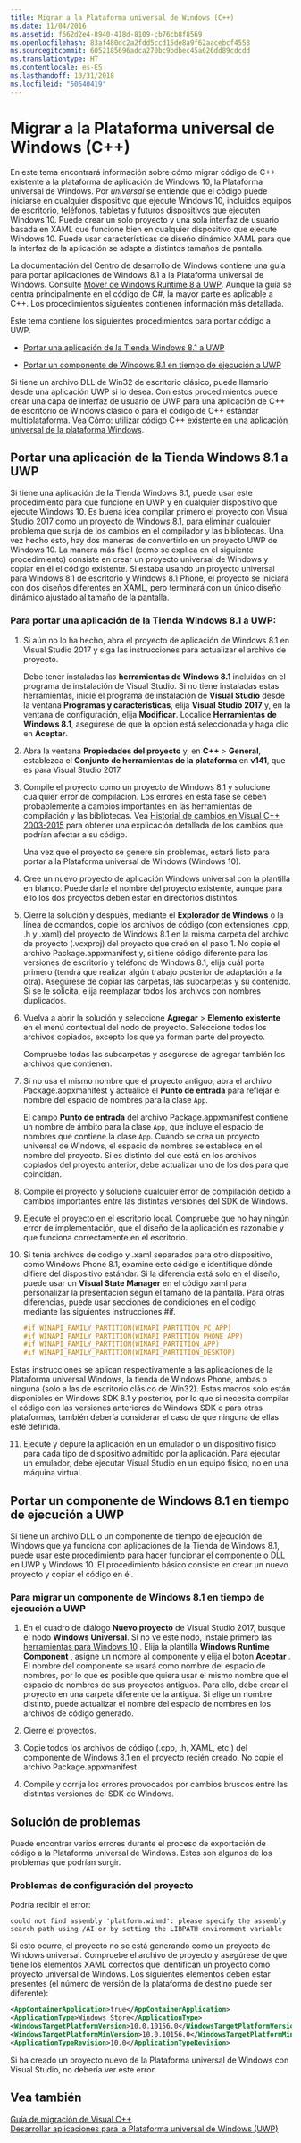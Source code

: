 ```yaml
---
title: Migrar a la Plataforma universal de Windows (C++)
ms.date: 11/04/2016
ms.assetid: f662d2e4-8940-418d-8109-cb76cb8f8569
ms.openlocfilehash: 83af480dc2a2fdd5ccd15de8a9f62aacebcf4558
ms.sourcegitcommit: 6052185696adca270bc9bdbec45a626dd89cdcdd
ms.translationtype: HT
ms.contentlocale: es-ES
ms.lasthandoff: 10/31/2018
ms.locfileid: "50640419"
---
```

# <a name="porting-to-the-universal-windows-platform-c"></a>Migrar a la Plataforma universal de Windows (C++)

En este tema encontrará información sobre cómo migrar código de C++ existente a la plataforma de aplicación de Windows 10, la Plataforma universal de Windows. Por *universal* se entiende que el código puede iniciarse en cualquier dispositivo que ejecute Windows 10, incluidos equipos de escritorio, teléfonos, tabletas y futuros dispositivos que ejecuten Windows 10. Puede crear un solo proyecto y una sola interfaz de usuario basada en XAML que funcione bien en cualquier dispositivo que ejecute Windows 10. Puede usar características de diseño dinámico XAML para que la interfaz de la aplicación se adapte a distintos tamaños de pantalla.

La documentación del Centro de desarrollo de Windows contiene una guía para portar aplicaciones de Windows 8.1 a la Plataforma universal de Windows. Consulte [Mover de Windows Runtime 8 a UWP](/windows/uwp/porting/w8x-to-uwp-root). Aunque la guía se centra principalmente en el código de C#, la mayor parte es aplicable a C++. Los procedimientos siguientes contienen información más detallada.

Este tema contiene los siguientes procedimientos para portar código a UWP.

- [Portar una aplicación de la Tienda Windows 8.1 a UWP](#BK_81StoreApp)

- [Portar un componente de Windows 8.1 en tiempo de ejecución a UWP](#BK_81Component)

Si tiene un archivo DLL de Win32 de escritorio clásico, puede llamarlo desde una aplicación UWP si lo desea. Con estos procedimientos puede crear una capa de interfaz de usuario de UWP para una aplicación de C++ de escritorio de Windows clásico o para el código de C++ estándar multiplataforma. Vea [Cómo: utilizar código C++ existente en una aplicación universal de la plataforma Windows](../porting/how-to-use-existing-cpp-code-in-a-universal-windows-platform-app.md).

## <a name="BK_81StoreApp"></a> Portar una aplicación de la Tienda Windows 8.1 a UWP

Si tiene una aplicación de la Tienda Windows 8.1, puede usar este procedimiento para que funcione en UWP y en cualquier dispositivo que ejecute Windows 10.  Es buena idea compilar primero el proyecto con Visual Studio 2017 como un proyecto de Windows 8.1, para eliminar cualquier problema que surja de los cambios en el compilador y las bibliotecas. Una vez hecho esto, hay dos maneras de convertirlo en un proyecto UWP de Windows 10. La manera más fácil (como se explica en el siguiente procedimiento) consiste en crear un proyecto universal de Windows y copiar en él el código existente. Si estaba usando un proyecto universal para Windows 8.1 de escritorio y Windows 8.1 Phone, el proyecto se iniciará con dos diseños diferentes en XAML, pero terminará con un único diseño dinámico ajustado al tamaño de la pantalla.

### <a name="to-port-a-windows-81-store-app-to-the-uwp"></a>Para portar una aplicación de la Tienda Windows 8.1 a UWP:

1. Si aún no lo ha hecho, abra el proyecto de aplicación de Windows 8.1 en Visual Studio 2017 y siga las instrucciones para actualizar el archivo de proyecto.

   Debe tener instaladas las **herramientas de Windows 8.1** incluidas en el programa de instalación de Visual Studio. Si no tiene instaladas estas herramientas, inicie el programa de instalación de **Visual Studio** desde la ventana **Programas y características**, elija **Visual Studio 2017** y, en la ventana de configuración, elija **Modificar**. Localice **Herramientas de Windows 8.1**, asegúrese de que la opción está seleccionada y haga clic en **Aceptar**.

2. Abra la ventana **Propiedades del proyecto** y, en **C++** > **General**, establezca el **Conjunto de herramientas de la plataforma** en **v141**, que es para Visual Studio 2017.

3. Compile el proyecto como un proyecto de Windows 8.1 y solucione cualquier error de compilación. Los errores en esta fase se deben probablemente a cambios importantes en las herramientas de compilación y las bibliotecas. Vea [Historial de cambios en Visual C++ 2003-2015](../porting/visual-cpp-change-history-2003-2015.md) para obtener una explicación detallada de los cambios que podrían afectar a su código.

   Una vez que el proyecto se genere sin problemas, estará listo para portar a la Plataforma universal de Windows (Windows 10).

4. Cree un nuevo proyecto de aplicación Windows universal con la plantilla en blanco. Puede darle el nombre del proyecto existente, aunque para ello los dos proyectos deben estar en directorios distintos.

5. Cierre la solución y después, mediante el **Explorador de Windows** o la línea de comandos, copie los archivos de código (con extensiones .cpp, .h y .xaml) del proyecto de Windows 8.1 en la misma carpeta del archivo de proyecto (.vcxproj) del proyecto que creó en el paso 1. No copie el archivo Package.appxmanifest y, si tiene código diferente para las versiones de escritorio y teléfono de Windows 8.1, elija cuál porta primero (tendrá que realizar algún trabajo posterior de adaptación a la otra). Asegúrese de copiar las carpetas, las subcarpetas y su contenido. Si se le solicita, elija reemplazar todos los archivos con nombres duplicados.

6. Vuelva a abrir la solución y seleccione **Agregar** > **Elemento existente** en el menú contextual del nodo de proyecto. Seleccione todos los archivos copiados, excepto los que ya forman parte del proyecto.

   Compruebe todas las subcarpetas y asegúrese de agregar también los archivos que contienen.

7. Si no usa el mismo nombre que el proyecto antiguo, abra el archivo Package.appxmanifest y actualice el **Punto de entrada** para reflejar el nombre del espacio de nombres para la clase `App`.

   El campo **Punto de entrada** del archivo Package.appxmanifest contiene un nombre de ámbito para la clase `App`, que incluye el espacio de nombres que contiene la clase `App`. Cuando se crea un proyecto universal de Windows, el espacio de nombres se establece en el nombre del proyecto. Si es distinto del que está en los archivos copiados del proyecto anterior, debe actualizar uno de los dos para que coincidan.

8. Compile el proyecto y solucione cualquier error de compilación debido a cambios importantes entre las distintas versiones del SDK de Windows.

9. Ejecute el proyecto en el escritorio local. Compruebe que no hay ningún error de implementación, que el diseño de la aplicación es razonable y que funciona correctamente en el escritorio.

10. Si tenía archivos de código y .xaml separados para otro dispositivo, como Windows Phone 8.1, examine este código e identifique dónde difiere del dispositivo estándar. Si la diferencia está solo en el diseño, puede usar un **Visual State Manager** en el código xaml para personalizar la presentación según el tamaño de la pantalla. Para otras diferencias, puede usar secciones de condiciones en el código mediante las siguientes instrucciones #if.

    ```cpp
    #if WINAPI_FAMILY_PARTITION(WINAPI_PARTITION_PC_APP)
    #if WINAPI_FAMILY_PARTITION(WINAPI_PARTITION_PHONE_APP)
    #if WINAPI_FAMILY_PARTITION(WINAPI_PARTITION_APP)
    #if WINAPI_FAMILY_PARTITION(WINAPI_PARTITION_DESKTOP)
    ```

   Estas instrucciones se aplican respectivamente a las aplicaciones de la Plataforma universal Windows, la tienda de Windows Phone, ambas o ninguna (solo a las de escritorio clásico de Win32). Estas macros solo están disponibles en Windows SDK 8.1 y posterior, por lo que si necesita compilar el código con las versiones anteriores de Windows SDK o para otras plataformas, también debería considerar el caso de que ninguna de ellas esté definida.

11. Ejecute y depure la aplicación en un emulador o un dispositivo físico para cada tipo de dispositivo admitido por la aplicación. Para ejecutar un emulador, debe ejecutar Visual Studio en un equipo físico, no en una máquina virtual.

## <a name="BK_81Component"></a> Portar un componente de Windows 8.1 en tiempo de ejecución a UWP

Si tiene un archivo DLL o un componente de tiempo de ejecución de Windows que ya funciona con aplicaciones de la Tienda de Windows 8.1, puede usar este procedimiento para hacer funcionar el componente o DLL en UWP y Windows 10. El procedimiento básico consiste en crear un nuevo proyecto y copiar el código en él.

### <a name="to-port-a-windows-81-runtime-component-to-the-uwp"></a>Para migrar un componente de Windows 8.1 en tiempo de ejecución a UWP

1. En el cuadro de diálogo **Nuevo proyecto** de Visual Studio 2017, busque el nodo **Windows Universal**. Si no ve este nodo, instale primero las [herramientas para Windows 10](http://go.microsoft.com/fwlink/p/?LinkID=617903) . Elija la plantilla **Windows Runtime Component** , asigne un nombre al componente y elija el botón **Aceptar** . El nombre del componente se usará como nombre del espacio de nombres, por lo que es posible que quiera usar el mismo nombre que el espacio de nombres de sus proyectos antiguos. Para ello, debe crear el proyecto en una carpeta diferente de la antigua. Si elige un nombre distinto, puede actualizar el nombre del espacio de nombres en los archivos de código generado.

2. Cierre el proyectos.

3. Copie todos los archivos de código (.cpp, .h, XAML, etc.) del componente de Windows 8.1 en el proyecto recién creado. No copie el archivo Package.appxmanifest.

4. Compile y corrija los errores provocados por cambios bruscos entre las distintas versiones del SDK de Windows.

## <a name="troubleshooting"></a>Solución de problemas

Puede encontrar varios errores durante el proceso de exportación de código a la Plataforma universal de Windows. Estos son algunos de los problemas que podrían surgir.

### <a name="project-configuration-issues"></a>Problemas de configuración del proyecto

Podría recibir el error:

```Output
could not find assembly 'platform.winmd': please specify the assembly search path using /AI or by setting the LIBPATH environment variable
```

Si esto ocurre, el proyecto no se está generando como un proyecto de Windows universal. Compruebe el archivo de proyecto y asegúrese de que tiene los elementos XAML correctos que identifican un proyecto como proyecto universal de Windows. Los siguientes elementos deben estar presentes (el número de versión de la plataforma de destino puede ser diferente):

```xml
<AppContainerApplication>true</AppContainerApplication>
<ApplicationType>Windows Store</ApplicationType>
<WindowsTargetPlatformVersion>10.0.10156.0</WindowsTargetPlatformVersion>
<WindowsTargetPlatformMinVersion>10.0.10156.0</WindowsTargetPlatformMinVersion>
<ApplicationTypeRevision>10.0</ApplicationTypeRevision>
```

Si ha creado un proyecto nuevo de la Plataforma universal de Windows con Visual Studio, no debería ver este error.

## <a name="see-also"></a>Vea también

[Guía de migración de Visual C++](../porting/porting-to-the-universal-windows-platform-cpp.md)<br/>
[Desarrollar aplicaciones para la Plataforma universal de Windows (UWP)](/visualstudio/cross-platform/develop-apps-for-the-universal-windows-platform-uwp)